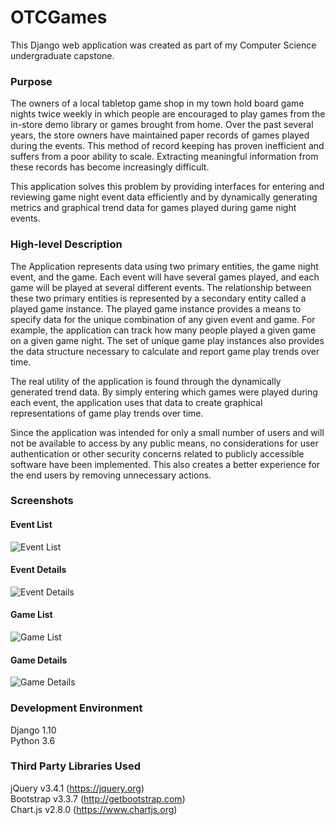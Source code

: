 # OTCGames

This Django web application was created as part of my Computer Science undergraduate capstone. 

### Purpose
The owners of a local tabletop game shop in my town hold board game nights twice weekly in which people are encouraged to play games from the in-store demo library or games brought from home.  Over the past several years, the store owners have maintained paper records of games played during the events.  This method of record keeping has proven inefficient and suffers from a poor ability to scale.  Extracting meaningful information from these records has become increasingly difficult.

This application solves this problem by providing interfaces for entering and reviewing game night event data efficiently and by dynamically generating metrics and graphical trend data for games played during game night events. 

### High-level Description
The Application represents data using two primary entities, the game night event, and the game.  Each event will have several games played, and each game will be played at several different events.  The relationship between these two primary entities is represented by a secondary entity called a played game instance.  The played game instance provides a means to specify data for the unique combination of any given event and game.  For example, the application can track how many people played a given game on a given game night.  The set of unique game play instances also provides the data structure necessary to calculate and report game play trends over time.

The real utility of the application is found through the dynamically generated trend data.  By simply entering which games were played during each event, the application uses that data to create graphical representations of game play trends over time.

Since the application was intended for only a small number of users and will not be available to access by any public means, no considerations for user authentication or other security concerns related to publicly accessible software have been implemented.  This also creates a better experience for the end users by removing unnecessary actions. 

### Screenshots

#### Event List

![Event List](https://brodyf42.github.io/images/OTCGames/OTCGames_event_list.png)

#### Event Details

![Event Details](https://brodyf42.github.io/images/OTCGames/OTCGames_event_details.png)

#### Game List

![Game List](https://brodyf42.github.io/images/OTCGames/OTCGames_game_list.png)

#### Game Details

![Game Details](https://brodyf42.github.io/images/OTCGames/OTCGames_game_details.png)

### Development Environment
Django 1.10  
Python 3.6

### Third Party Libraries Used
jQuery v3.4.1 (https://jquery.org)  
Bootstrap v3.3.7 (http://getbootstrap.com)  
Chart.js v2.8.0 (https://www.chartjs.org)

